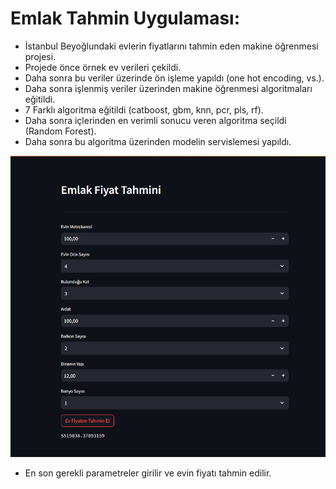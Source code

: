 # Emlak Tahmin Uygulaması:
- İstanbul Beyoğlundaki evlerin fiyatlarını tahmin eden makine öğrenmesi projesi.
- Projede önce örnek ev verileri çekildi.
- Daha sonra bu veriler üzerinde ön işleme yapıldı (one hot encoding, vs.).
- Daha sonra işlenmiş veriler üzerinden makine öğrenmesi algoritmaları eğitildi.
- 7 Farklı algoritma eğitildi (catboost, gbm, knn, pcr, pls, rf).
- Daha sonra içlerinden en verimli sonucu veren algoritma seçildi (Random Forest).
- Daha sonra bu algoritma üzerinden modelin servislemesi yapıldı.

![servisleme](https://github.com/eyp091/Emlak_Tahmin/blob/main/resimler/emlak_tehmin.png)

- En son gerekli parametreler girilir ve evin fiyatı tahmin edilir.
